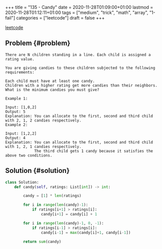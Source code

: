 +++
title = "135 - Candy"
date = 2020-11-28T01:09:00+01:00
lastmod = 2020-11-28T01:12:11+01:00
tags = ["medium", "trick", "math", "array", "1-fail"]
categories = ["leetcode"]
draft = false
+++

[leetcode](https://leetcode.com/problems/candy/)


## Problem {#problem}

```text
There are N children standing in a line. Each child is assigned a rating value.

You are giving candies to these children subjected to the following requirements:

Each child must have at least one candy.
Children with a higher rating get more candies than their neighbors.
What is the minimum candies you must give?

Example 1:

Input: [1,0,2]
Output: 5
Explanation: You can allocate to the first, second and third child with 2, 1, 2 candies respectively.
Example 2:

Input: [1,2,2]
Output: 4
Explanation: You can allocate to the first, second and third child with 1, 2, 1 candies respectively.
             The third child gets 1 candy because it satisfies the above two conditions.
```


## Solution {#solution}

```python
class Solution:
    def candy(self, ratings: List[int]) -> int:

        candy = [1] * len(ratings)

        for i in range(len(candy)-1):
            if ratings[i+1] > ratings[i]:
                candy[i+1] = candy[i] + 1

        for i in range(len(candy)-1, 0, -1):
            if ratings[i-1] > ratings[i]:
                candy[i-1] = max(candy[i]+1, candy[i-1])

        return sum(candy)
```

